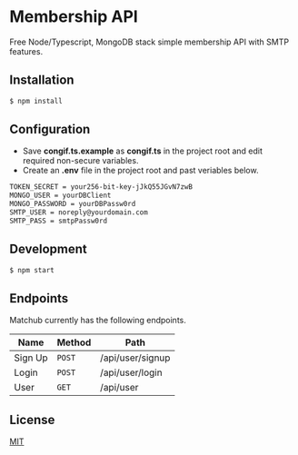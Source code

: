 # Membership API

Free Node/Typescript, MongoDB stack simple membership API with SMTP features.

## Installation

```sh
$ npm install
```

## Configuration

- Save **congif.ts.example** as **congif.ts** in the project root and edit required non-secure variables.
- Create an **.env** file in the project root and past veriables below.

```sh
TOKEN_SECRET = your256-bit-key-jJkQ55JGvN7zwB
MONGO_USER = yourDBClient
MONGO_PASSWORD = yourDBPassw0rd
SMTP_USER = noreply@yourdomain.com
SMTP_PASS = smtpPassw0rd
```

## Development

```sh
$ npm start
```
## Endpoints

Matchub currently has the following endpoints.

| Name     | Method   | Path               |
|----------|----------|--------------------|
| Sign Up  | `POST`   | /api/user/signup   |
| Login    | `POST`   | /api/user/login    |
| User     | `GET`    | /api/user          |

## License

[MIT](https://https://github.com/senerdude/membership-api/blob/main/LICENSE)
